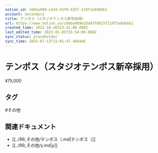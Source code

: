 ```yaml
---
notion_id: c66ba989-e33d-43f0-925f-219f3a8db6b1
account: Secondary
title: テンポス（スタジオテンポス新卒採用）
url: https://www.notion.so/c66ba989e33d43f0925f219f3a8db6b1
created_time: 2022-10-26T23:41:00.000Z
last_edited_time: 2023-01-05T15:54:00.000Z
sync_status: placeholder
sync_time: 2025-07-12T15:01:47.466446
---
```

# テンポス（スタジオテンポス新卒採用）

¥75,000

## タグ

#その他 

## 関連ドキュメント

- [[../99_その他/テンポス（.md|テンポス（]]
- [[../99_その他/y.md|y]]
